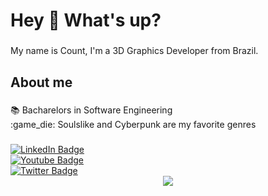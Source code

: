 <h1 align="left">Hey 👋 What's up?</h1>

###

<p align="left">My name is Count, I'm a 3D Graphics Developer from Brazil.</p>

###

<h2 align="left">About me</h2>

###

<p align="left">📚 Bacharelors in Software Engineering<br>:game_die: Soulslike and Cyberpunk are my favorite genres</p>

###

<div align="left">
<div id="badges">
  <a href="https://www.linkedin.com/in/joaovmiguel/"  target="_blank">
    <img src="https://img.shields.io/badge/LinkedIn-blue?style=for-the-badge&logo=linkedin&logoColor=white" alt="LinkedIn Badge"/>
  </a>
      <br>
  <a href="your-youtube-URL"  target="_blank">
    <img src="https://img.shields.io/badge/YouTube-red?style=for-the-badge&logo=youtube&logoColor=white" alt="Youtube Badge"/>
  </a>
      <br>
  <a href="your-twitter-URL"  target="_blank">
    <img src="https://img.shields.io/badge/Twitter-blue?style=for-the-badge&logo=twitter&logoColor=white" alt="Twitter Badge"/>
  </a>
</div>


</div>

<div align="center">
      <img src="https://github.com/user-attachments/assets/41841de6-77d6-4378-a8ba-ba1c8bb5fb33" />
</div>

